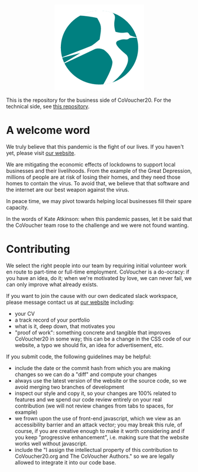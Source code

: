 <p align="center">
  <img src="https://github.com/covoucher/business/blob/master/logo/logo_small.png">
</p>

This is the repository for the business side of CoVoucher20. For the technical
side, see [this repository](https://www.github.com/miguelmorin/covoucher).

# A welcome word

We truly believe that this pandemic is the fight of our lives. If you haven't
yet, please visit [our website](www.covoucher20.org).

We are mitigating the economic effects of lockdowns to support local businesses
and their livelihoods. From the example of the Great Depression, millions of
people are at risk of losing their homes, and they need those homes to contain
the virus. To avoid that, we believe that that software and the internet are our
best weapon against the virus.

In peace time, we may pivot towards helping local businesses fill their spare
capacity.

In the words of Kate Atkinson: when this pandemic passes, let it be said that
the CoVoucher team rose to the challenge and we were not found wanting.

# Contributing

We select the right people into our team by requiring initial volunteer work en
route to part-time or full-time employment. CoVoucher is a do-ocracy: if you
have an idea, do it; when we're motivated by love, we can never fail, we can
only improve what already exists.

If you want to join the cause with our own dedicated slack workspace, please
message contact us at [our website](https://covoucher20.org/contact) including:
- your CV
- a track record of your portfolio
- what is it, deep down, that motivates you
- "proof of work": something concrete and tangible that improves CoVoucher20 in
some way; this can be a change in the CSS code of our website, a typo we should
fix, an idea for advertisement, etc.

If you submit code, the following guidelines may be helpful:

- include the date or the commit hash from which you are making changes so we
  can do a "diff" and compute your changes
- always use the latest version of the website or the source code, so we avoid
  merging two branches of development
- inspect our style and copy it, so your changes are 100% related to features
  and we spend our code review entirely on your real contribution (we will not
  review changes from tabs to spaces, for example)
- we frown upon the use of front-end javascript, which we view as an
  accessibility barrier and an attack vector; you may break this rule, of
  course, if you are creative enough to make it worth considering and if you
  keep "progressive enhancement", i.e. making sure that the website works well
  without javascript.
- include the "I assign the intellectual property of this contribution to
  CoVoucher20.org and The CoVoucher Authors." so we are legally allowed to
  integrate it into our code base.
